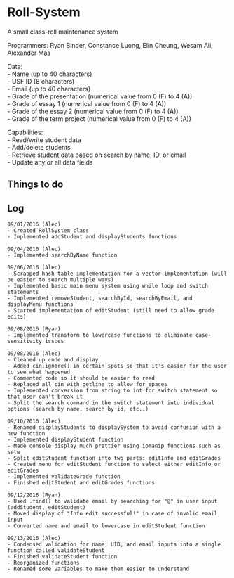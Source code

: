 # Roll-System
A small class-roll maintenance system

Programmers: Ryan Binder, Constance Luong, Elin Cheung, Wesam Ali, Alexander Mas

Data:  
	- Name (up to 40 characters)  
	- USF ID (8 characters)  
	- Email (up to 40 characters)  
	- Grade of the presentation (numerical value from 0 (F) to 4 (A))  
	- Grade of essay 1 (numerical value from 0 (F) to 4 (A))  
	- Grade of the essay 2 (numerical value from 0 (F) to 4 (A))  
	- Grade of the term project (numerical value from 0 (F) to 4 (A))

Capabilities:  
	- Read/write student data  
	- Add/delete students  
	- Retrieve student data based on search by name, ID, or email  
	- Update any or all data fields  

## Things to do  

## Log
	09/01/2016 (Alec)
	- Created RollSystem class  
	- Implemented addStudent and displayStudents functions  

	09/04/2016 (Alec)  
	- Implemented searchByName function  
	
	09/06/2016 (Alec)
	- Scrapped hash table implementation for a vector implementation (will be easier to search multiple ways)  
	- Implemented basic main menu system using while loop and switch statements  
	- Implemented removeStudent, searchById, searchByEmail, and displayMenu functions 
	- Started implementation of editStudent (still need to allow grade edits)  
	
	09/08/2016 (Ryan)
	- Implemented transform to lowercase functions to eliminate case-sensitivity issues  
	
	09/08/2016 (Alec)  
	- Cleaned up code and display  
	- Added cin.ignore() in certain spots so that it's easier for the user to see what happened
	- Commented code so it should be easier to read
	- Replaced all cin with getline to allow for spaces  
	- Implemented conversion from string to int for switch statement so that user can't break it  
	- Split the search command in the switch statement into individual options (search by name, search by id, etc..)  
	
	09/10/2016 (Alec)  
	- Renamed displayStudents to displaySystem to avoid confusion with a new function  
	- Implemented displayStudent function  
	- Made console display much prettier using iomanip functions such as setw  
	- Split editStudent function into two parts: editInfo and editGrades  
	- Created menu for editStudent function to select either editInfo or editGrades  
	- Implemented validateGrade function  
	- Finished editStudent and editGrades functions  
	
	09/12/2016 (Ryan)  
	- Used .find() to validate email by searching for "@" in user input (addStudent, editStudent)  
	- Moved display of "Info edit successful!" in case of invalid email input  
	- Converted name and email to lowercase in editStudent function  
	
	09/13/2016 (Alec)  
	- Condensed validation for name, UID, and email inputs into a single function called validateStudent  
	- Finished validateStudent function  
	- Reorganized functions 
	- Renamed some variables to make them easier to understand  
	
	


